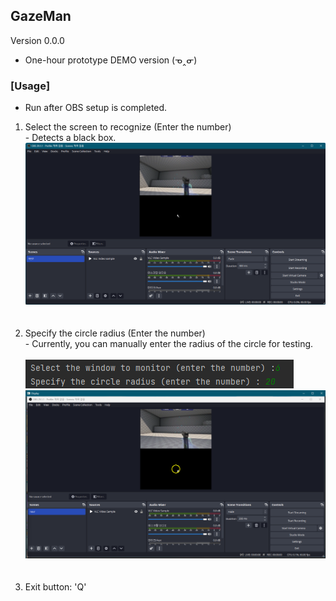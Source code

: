 ## GazeMan
Version 0.0.0
- One-hour prototype DEMO version (ᓀ‸ᓂ)

### [Usage]
- Run after OBS setup is completed.
1. Select the screen to recognize (Enter the number)<br>- Detects a black box.<br> ![img_1.png](readme/img_1.png)<br><br><br>
2. Specify the circle radius (Enter the number)<br>- Currently, you can manually enter the radius of the circle for testing. <br><br>![img_3.png](readme/img_3.png) <br>![img_2.png](readme/img_2.png)<br><br><br>
3. Exit button: 'Q'